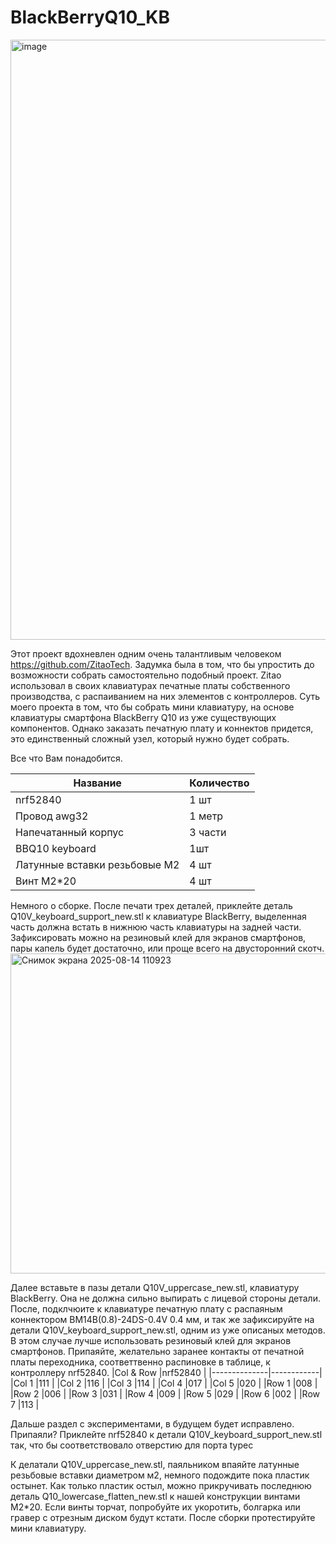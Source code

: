 # BlackBerryQ10_KB

<img width="1280" height="960" alt="image" src="https://github.com/user-attachments/assets/5cf4eaa8-95b8-40bf-aa0a-e6fa8004e95e" />

Этот проект вдохневлен одним очень талантливым человеком https://github.com/ZitaoTech.
Задумка была в том, что бы упростить до возможности собрать самостоятельно подобный проект.
Zitao использовал в своих клавиатурах печатные платы собственного производства, с распаиванием на них элементов с контроллеров.
Суть моего проекта в том, что бы собрать мини клавиатуру, на основе клавиатуры смартфона BlackBerry Q10 из уже существующих компонентов.
Однако заказать печатную плату и коннектов придется, это единственный сложный узел, который нужно будет собрать.

Все что Вам понадобится.

| Название      | Количество         |
|---------------|--------------------|
|nrf52840       |1 шт                |
|Провод awg32   |1 метр              |
|Напечатанный корпус|  3 части       |
|BBQ10 keyboard |1шт                 |
|Латунные вставки резьбовые M2| 4 шт |
|Винт М2*20     | 4 шт               |

Немного о сборке.
После печати трех деталей, приклейте деталь Q10V_keyboard_support_new.stl к клавиатуре BlackBerry, выделенная часть должна встать в нижнюю часть клавиатуры на задней части.
Зафиксировать можно на резиновый клей для экранов смартфонов, пары капель будет достаточно, или проще всего на двусторонний скотч.
<img width="897" height="512" alt="Снимок экрана 2025-08-14 110923" src="https://github.com/user-attachments/assets/9ca2e2bd-b27d-4825-a42a-b6903e1e6174" />

Далее вставьте в пазы детали Q10V_uppercase_new.stl, клавиатуру BlackBerry. Она не должна сильно выпирать с лицевой стороны детали.
После, подклчюите к клавиатуре печатную плату с распаяным коннектором BM14B(0.8)-24DS-0.4V 0.4 мм, и так же зафиксируйте на детали Q10V_keyboard_support_new.stl, одним из уже описаных методов.
В этом случае лучше использовать резиновый клей для экранов смартфонов.
Припаяйте, желательно заранее контакты от печатной платы переходника, соответтвенно распиновке в таблице, к контроллеру nrf52840.
|Col & Row     |nrf52840    |
|--------------|------------|
|Col 1         |111         |
|Col 2         |116         |
|Col 3         |114         |
|Col 4         |017         |
|Col 5         |020         |
|Row 1         |008         |
|Row 2         |006         |
|Row 3         |031         |
|Row 4         |009         |
|Row 5         |029         |
|Row 6         |002         |
|Row 7         |113         |

Дальше раздел с экспериментами, в будущем будет исправлено.
Припаяли? Приклейте nrf52840 к детали Q10V_keyboard_support_new.stl так, что бы соответствовало отверстию для порта typec

К делатали Q10V_uppercase_new.stl, паяльником впаяйте латунные резьбовые вставки диаметром м2, немного подождите пока пластик остынет.
Как только пластик остыл, можно прикручивать последнюю деталь Q10_lowercase_flatten_new.stl к нашей конструкции винтами М2*20.
Если винты торчат, попробуйте их укоротить, болгарка или гравер с отрезным диском будут кстати.
После сборки протестируйте мини клавиатуру.












